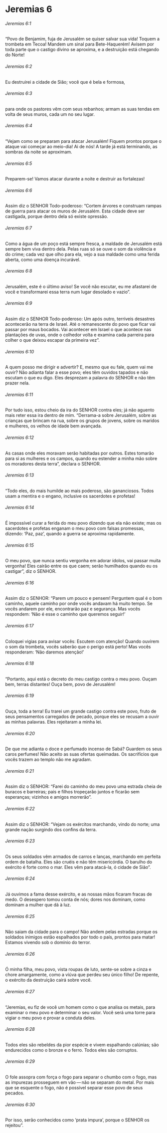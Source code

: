 # Jeremias 6

###### Jeremias 6:1

“Povo de Benjamim, fuja de Jerusalém se quiser salvar sua vida! Toquem a trombeta em Tecoa! Mandem um sinal para Bete-Haquerém! Avisem por toda parte que o castigo divino se aproxima, e a destruição está chegando do Norte!

###### Jeremias 6:2

Eu destruirei a cidade de Sião; você que é bela e formosa,

###### Jeremias 6:3

para onde os pastores vêm com seus rebanhos; armam as suas tendas em volta de seus muros, cada um no seu lugar.

###### Jeremias 6:4

“Vejam como se preparam para atacar Jerusalém! Fiquem prontos porque o ataque vai começar ao meio-dia! Ai de nós! A tarde já está terminando, as sombras da noite se aproximam.

###### Jeremias 6:5

Preparem-se! Vamos atacar durante a noite e destruir as fortalezas!

###### Jeremias 6:6

Assim diz o SENHOR Todo-poderoso: “Cortem árvores e construam rampas de guerra para atacar os muros de Jerusalém. Esta cidade deve ser castigada, porque dentro dela só existe opressão.

###### Jeremias 6:7

Como a água de um poço está sempre fresca, a maldade de Jerusalém está sempre bem viva dentro dela. Pelas ruas só se ouve o som da violência e do crime; cada vez que olho para ela, vejo a sua maldade como uma ferida aberta, como uma doença incurável.

###### Jeremias 6:8

Jerusalém, este é o último aviso! Se você não escutar, eu me afastarei de você e transformarei essa terra num lugar desolado e vazio”.

###### Jeremias 6:9

Assim diz o SENHOR Todo-poderoso: Um após outro, terríveis desastres acontecerão na terra de Israel. Até o remanescente do povo que ficar vai passar por maus bocados. Vai acontecer em Israel o que acontece nas plantações de uvas, onde o colhedor volta e examina cada parreira para colher o que deixou escapar da primeira vez”.

###### Jeremias 6:10

A quem posso me dirigir e advertir? E, mesmo que eu fale, quem vai me ouvir? Não adianta falar a esse povo; eles têm ouvidos tapados e não escutam o que eu digo. Eles desprezam a palavra do SENHOR e não têm prazer nela.

###### Jeremias 6:11

Por tudo isso, estou cheio da ira do SENHOR contra eles; já não aguento mais reter essa ira dentro de mim. “Derrama-a sobre Jerusalém, sobre as crianças que brincam na rua, sobre os grupos de jovens, sobre os maridos e mulheres, os velhos de idade bem avançada.

###### Jeremias 6:12

As casas onde eles moravam serão habitadas por outros. Estes tomarão para si as mulheres e os campos, quando eu estender a minha mão sobre os moradores desta terra”, declara o SENHOR.

###### Jeremias 6:13

“Todo eles, do mais humilde ao mais poderoso, são gananciosos. Todos usam a mentira e o engano, inclusive os sacerdotes e profetas!

###### Jeremias 6:14

É impossível curar a ferida do meu povo dizendo que ela não existe; mas os sacerdotes e profetas enganam o meu povo com falsas promessas, dizendo: ‘Paz, paz’, quando a guerra se aproxima rapidamente.

###### Jeremias 6:15

O meu povo, que nunca sentiu vergonha em adorar ídolos, vai passar muita vergonha! Eles cairão entre os que caem; serão humilhados quando eu os castigar”, diz o SENHOR.

###### Jeremias 6:16

Assim diz o SENHOR: “Parem um pouco e pensem! Perguntem qual é o bom caminho, aquele caminho por onde vocês andavam há muito tempo. Se vocês andarem por ele, encontrarão paz e segurança. Mas vocês respondem: ‘Não é esse o caminho que queremos seguir!’

###### Jeremias 6:17

Coloquei vigias para avisar vocês: Escutem com atenção! Quando ouvirem o som da trombeta, vocês saberão que o perigo está perto! Mas vocês responderam: ‘Não daremos atenção!’

###### Jeremias 6:18

“Portanto, aqui está o decreto do meu castigo contra o meu povo. Ouçam bem, terras distantes! Ouça bem, povo de Jerusalém!

###### Jeremias 6:19

Ouça, toda a terra! Eu trarei um grande castigo contra este povo, fruto de seus pensamentos carregados de pecado, porque eles se recusam a ouvir as minhas palavras. Eles rejeitaram a minha lei.

###### Jeremias 6:20

De que me adianta o doce e perfumado incenso de Sabá? Guardem os seus caros perfumes! Não aceito as suas ofertas queimadas. Os sacrifícios que vocês trazem ao templo não me agradam.

###### Jeremias 6:21

Assim diz o SENHOR: “Farei do caminho do meu povo uma estrada cheia de buracos e barreiras; pais e filhos tropeçarão juntos e ficarão sem esperanças; vizinhos e amigos morrerão”.

###### Jeremias 6:22

Assim diz o SENHOR: “Vejam os exércitos marchando, vindo do norte; uma grande nação surgindo dos confins da terra.

###### Jeremias 6:23

Os seus soldados vêm armados de carros e lanças, marchando em perfeita ordem de batalha. Eles são cruéis e não têm misericórdia. O barulho do exército é forte como o mar. Eles vêm para atacá-la, ó cidade de Sião”.

###### Jeremias 6:24

Já ouvimos a fama desse exército, e as nossas mãos ficaram fracas de medo. O desespero tomou conta de nós; dores nos dominam, como dominam a mulher que dá à luz.

###### Jeremias 6:25

Não saiam da cidade para o campo! Não andem pelas estradas porque os soldados inimigos estão espalhados por todo o país, prontos para matar! Estamos vivendo sob o domínio do terror.

###### Jeremias 6:26

Ó minha filha, meu povo, vista roupas de luto, sente-se sobre a cinza e chore amargamente, como a viúva que perdeu seu único filho! De repente, o exército da destruição cairá sobre você.

###### Jeremias 6:27

“Jeremias, eu fiz de você um homem como o que analisa os metais, para examinar o meu povo e determinar o seu valor. Você será uma torre para vigiar o meu povo e provar a conduta deles.

###### Jeremias 6:28

Todos eles são rebeldes da pior espécie e vivem espalhando calúnias; são endurecidos como o bronze e o ferro. Todos eles são corruptos.

###### Jeremias 6:29

O fole assopra com força o fogo para separar o chumbo com o fogo, mas as impurezas prosseguem em vão — não se separam do metal. Por mais que se esquente o fogo, não é possível separar esse povo de seus pecados.

###### Jeremias 6:30

Por isso, serão conhecidos como ‘prata impura’, porque o SENHOR os rejeitou”.

